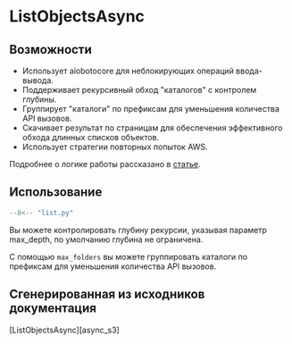 # ListObjectsAsync

## Возможности

- Использует aiobotocore для неблокирующих операций ввода-вывода.
- Поддерживает рекурсивный обход "каталогов" с контролем глубины.
- Группирует "каталоги" по префиксам для уменьшения количества API вызовов.
- Скачивает результат по страницам для обеспечения эффективного обхода длинных списков объектов.
- Использует стратегии повторных попыток AWS.

Подробнее о логике работы рассказано в [статье](https://sorokin.engineer/posts/ru/aws_s3_async_list.html).

## Использование

```python
--8<-- "list.py"
```
Вы можете контролировать глубину рекурсии, указывая параметр max_depth, по умолчанию глубина не ограничена.

С помощью `max_folders` вы можете группировать каталоги по префиксам для уменьшения количества API вызовов.

## Сгенерированная из исходников документация
[ListObjectsAsync][async_s3]
